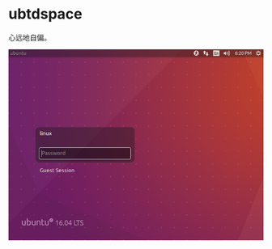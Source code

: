 # ubtdspace

心远地自偏。

![image](https://raw.githubusercontent.com/Jiangxiaochen/pic/master/cs-app/10-15.png)
